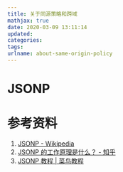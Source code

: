 ```yaml
---
title: 关于同源策略和跨域
mathjax: true
date: 2020-03-09 13:11:14
updated:
categories:
tags:
urlname: about-same-origin-policy
---
```




<!-- more -->



# JSONP





# 参考资料

1. [JSONP - Wikipedia](https://en.wikipedia.org/wiki/JSONP)
2. [JSONP 的工作原理是什么？ - 知乎](https://www.zhihu.com/question/19966531)
3. [JSONP 教程 | 菜鸟教程](https://www.runoob.com/json/json-jsonp.html)